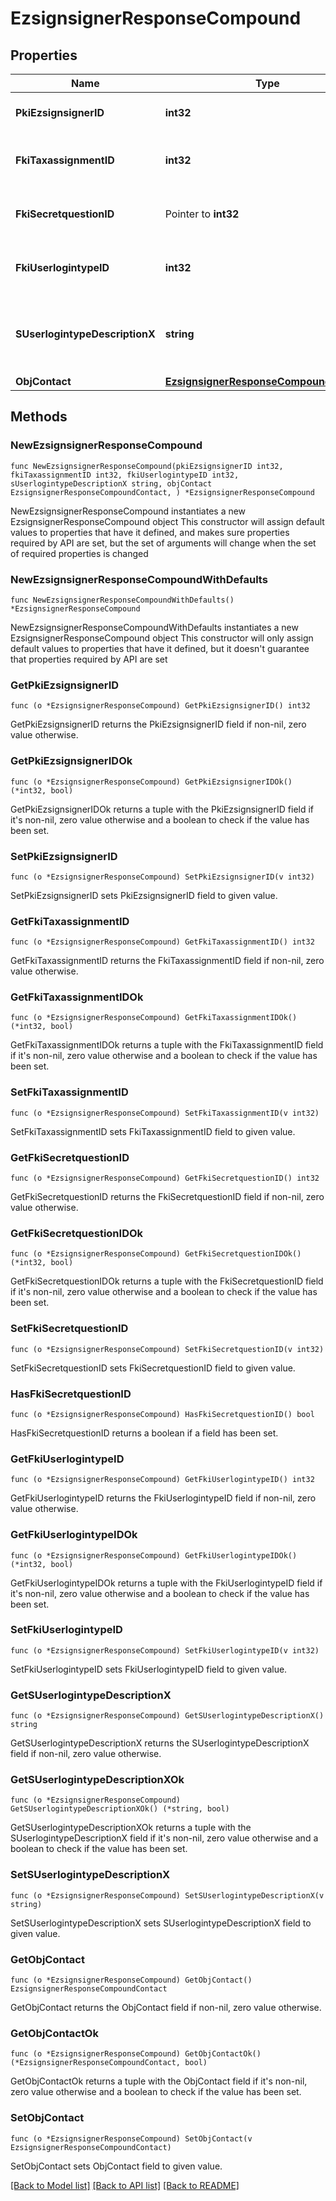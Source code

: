 # EzsignsignerResponseCompound

## Properties

Name | Type | Description | Notes
------------ | ------------- | ------------- | -------------
**PkiEzsignsignerID** | **int32** | The unique ID of the Ezsignsigner | 
**FkiTaxassignmentID** | **int32** | The unique ID of the Taxassignment.  Valid values:  |Value|Description| |-|-| |1|No tax| |2|GST| |3|HST (ON)| |4|HST (NB)| |5|HST (NS)| |6|HST (NL)| |7|HST (PE)| |8|GST + QST (QC)| |9|GST + QST (QC) Non-Recoverable| |10|GST + PST (BC)| |11|GST + PST (SK)| |12|GST + RST (MB)| |13|GST + PST (BC) Non-Recoverable| |14|GST + PST (SK) Non-Recoverable| |15|GST + RST (MB) Non-Recoverable| | 
**FkiSecretquestionID** | Pointer to **int32** | The unique ID of the Secretquestion.  Valid values:  |Value|Description| |-|-| |1|The name of the hospital in which you were born| |2|The name of your grade school| |3|The last name of your favorite teacher| |4|Your favorite sports team| |5|Your favorite TV show| |6|Your favorite movie| |7|The name of the street on which you grew up| |8|The name of your first employer| |9|Your first car| |10|Your favorite food| |11|The name of your first pet| |12|Favorite musician/band| |13|What instrument you play| |14|Your father&#39;s middle name| |15|Your mother&#39;s maiden name| |16|Name of your eldest child| |17|Your spouse&#39;s middle name| |18|Favorite restaurant| |19|Childhood nickname| |20|Favorite vacation destination| |21|Your boat&#39;s name| |22|Date of Birth (YYYY-MM-DD)| |22|Secret Code| |22|Your reference code| | [optional] 
**FkiUserlogintypeID** | **int32** | The unique ID of the Userlogintype  Valid values:  |Value|Description|Detail| |-|-|-| |1|**Email Only**|The Ezsignsigner will receive a secure link by email| |2|**Email and phone or SMS**|The Ezsignsigner will receive a secure link by email and will need to authenticate using SMS or Phone call. **Additional fee applies**| |3|**Email and secret question**|The Ezsignsigner will receive a secure link by email and will need to authenticate using a predefined question and answer| |4|**In person only**|The Ezsignsigner will only be able to sign \&quot;In-Person\&quot; and there won&#39;t be any authentication. No email will be sent for invitation to sign. Make sure you evaluate the risk of signature denial and at minimum, we recommend you use a handwritten signature type| |5|**In person with phone or SMS**|The Ezsignsigner will only be able to sign \&quot;In-Person\&quot; and will need to authenticate using SMS or Phone call. No email will be sent for invitation to sign. **Additional fee applies**| |6|**Embedded**|The Ezsignsigner will only be able to sign in the embedded solution. No email will be sent for invitation to sign. **Additional fee applies**|   |7|**Embedded with phone or SMS**|The Ezsignsigner will only be able to sign in the embedded solution and will need to authenticate using SMS or Phone call. No email will be sent for invitation to sign. **Additional fee applies**|   |8|**No validation**|The Ezsignsigner will not receive an email and won&#39;t have to validate his connection using 2 factor. **Additional fee applies**|      |9|**Sms only**|The Ezsignsigner will not receive an email but will will need to authenticate using SMS. **Additional fee applies**|      | 
**SUserlogintypeDescriptionX** | **string** | The description of the Userlogintype in the language of the requester | 
**ObjContact** | [**EzsignsignerResponseCompoundContact**](EzsignsignerResponseCompoundContact.md) |  | 

## Methods

### NewEzsignsignerResponseCompound

`func NewEzsignsignerResponseCompound(pkiEzsignsignerID int32, fkiTaxassignmentID int32, fkiUserlogintypeID int32, sUserlogintypeDescriptionX string, objContact EzsignsignerResponseCompoundContact, ) *EzsignsignerResponseCompound`

NewEzsignsignerResponseCompound instantiates a new EzsignsignerResponseCompound object
This constructor will assign default values to properties that have it defined,
and makes sure properties required by API are set, but the set of arguments
will change when the set of required properties is changed

### NewEzsignsignerResponseCompoundWithDefaults

`func NewEzsignsignerResponseCompoundWithDefaults() *EzsignsignerResponseCompound`

NewEzsignsignerResponseCompoundWithDefaults instantiates a new EzsignsignerResponseCompound object
This constructor will only assign default values to properties that have it defined,
but it doesn't guarantee that properties required by API are set

### GetPkiEzsignsignerID

`func (o *EzsignsignerResponseCompound) GetPkiEzsignsignerID() int32`

GetPkiEzsignsignerID returns the PkiEzsignsignerID field if non-nil, zero value otherwise.

### GetPkiEzsignsignerIDOk

`func (o *EzsignsignerResponseCompound) GetPkiEzsignsignerIDOk() (*int32, bool)`

GetPkiEzsignsignerIDOk returns a tuple with the PkiEzsignsignerID field if it's non-nil, zero value otherwise
and a boolean to check if the value has been set.

### SetPkiEzsignsignerID

`func (o *EzsignsignerResponseCompound) SetPkiEzsignsignerID(v int32)`

SetPkiEzsignsignerID sets PkiEzsignsignerID field to given value.


### GetFkiTaxassignmentID

`func (o *EzsignsignerResponseCompound) GetFkiTaxassignmentID() int32`

GetFkiTaxassignmentID returns the FkiTaxassignmentID field if non-nil, zero value otherwise.

### GetFkiTaxassignmentIDOk

`func (o *EzsignsignerResponseCompound) GetFkiTaxassignmentIDOk() (*int32, bool)`

GetFkiTaxassignmentIDOk returns a tuple with the FkiTaxassignmentID field if it's non-nil, zero value otherwise
and a boolean to check if the value has been set.

### SetFkiTaxassignmentID

`func (o *EzsignsignerResponseCompound) SetFkiTaxassignmentID(v int32)`

SetFkiTaxassignmentID sets FkiTaxassignmentID field to given value.


### GetFkiSecretquestionID

`func (o *EzsignsignerResponseCompound) GetFkiSecretquestionID() int32`

GetFkiSecretquestionID returns the FkiSecretquestionID field if non-nil, zero value otherwise.

### GetFkiSecretquestionIDOk

`func (o *EzsignsignerResponseCompound) GetFkiSecretquestionIDOk() (*int32, bool)`

GetFkiSecretquestionIDOk returns a tuple with the FkiSecretquestionID field if it's non-nil, zero value otherwise
and a boolean to check if the value has been set.

### SetFkiSecretquestionID

`func (o *EzsignsignerResponseCompound) SetFkiSecretquestionID(v int32)`

SetFkiSecretquestionID sets FkiSecretquestionID field to given value.

### HasFkiSecretquestionID

`func (o *EzsignsignerResponseCompound) HasFkiSecretquestionID() bool`

HasFkiSecretquestionID returns a boolean if a field has been set.

### GetFkiUserlogintypeID

`func (o *EzsignsignerResponseCompound) GetFkiUserlogintypeID() int32`

GetFkiUserlogintypeID returns the FkiUserlogintypeID field if non-nil, zero value otherwise.

### GetFkiUserlogintypeIDOk

`func (o *EzsignsignerResponseCompound) GetFkiUserlogintypeIDOk() (*int32, bool)`

GetFkiUserlogintypeIDOk returns a tuple with the FkiUserlogintypeID field if it's non-nil, zero value otherwise
and a boolean to check if the value has been set.

### SetFkiUserlogintypeID

`func (o *EzsignsignerResponseCompound) SetFkiUserlogintypeID(v int32)`

SetFkiUserlogintypeID sets FkiUserlogintypeID field to given value.


### GetSUserlogintypeDescriptionX

`func (o *EzsignsignerResponseCompound) GetSUserlogintypeDescriptionX() string`

GetSUserlogintypeDescriptionX returns the SUserlogintypeDescriptionX field if non-nil, zero value otherwise.

### GetSUserlogintypeDescriptionXOk

`func (o *EzsignsignerResponseCompound) GetSUserlogintypeDescriptionXOk() (*string, bool)`

GetSUserlogintypeDescriptionXOk returns a tuple with the SUserlogintypeDescriptionX field if it's non-nil, zero value otherwise
and a boolean to check if the value has been set.

### SetSUserlogintypeDescriptionX

`func (o *EzsignsignerResponseCompound) SetSUserlogintypeDescriptionX(v string)`

SetSUserlogintypeDescriptionX sets SUserlogintypeDescriptionX field to given value.


### GetObjContact

`func (o *EzsignsignerResponseCompound) GetObjContact() EzsignsignerResponseCompoundContact`

GetObjContact returns the ObjContact field if non-nil, zero value otherwise.

### GetObjContactOk

`func (o *EzsignsignerResponseCompound) GetObjContactOk() (*EzsignsignerResponseCompoundContact, bool)`

GetObjContactOk returns a tuple with the ObjContact field if it's non-nil, zero value otherwise
and a boolean to check if the value has been set.

### SetObjContact

`func (o *EzsignsignerResponseCompound) SetObjContact(v EzsignsignerResponseCompoundContact)`

SetObjContact sets ObjContact field to given value.



[[Back to Model list]](../README.md#documentation-for-models) [[Back to API list]](../README.md#documentation-for-api-endpoints) [[Back to README]](../README.md)


